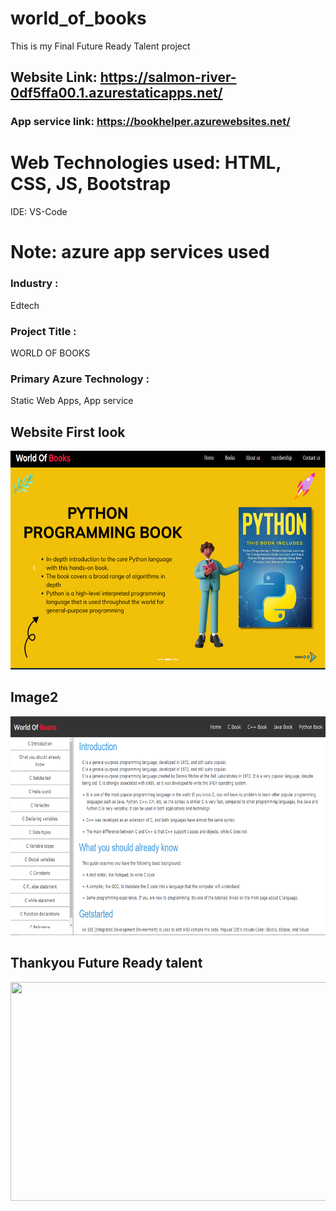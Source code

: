 # world_of_books

This is my Final Future Ready Talent project<br>

## Website Link: https://salmon-river-0df5ffa00.1.azurestaticapps.net/

### App service link: https://bookhelper.azurewebsites.net/

# Web Technologies used: HTML, CSS, JS, Bootstrap

IDE: VS-Code

# Note: azure app services used

### Industry :
Edtech

### Project Title :
WORLD OF BOOKS

### Primary Azure Technology :
Static Web Apps,
App service

## Website First look

<a href="https://bookhelper.azurewebsites.net/"><p align= "center"><img src="https://github.com/saimohan11/world_of_books/blob/main/websitelook/image1.png" width="700" height= "350"></p></a>

## Image2 

<a href="https://bookhelper.azurewebsites.net/"><p align= "center"><img src="https://github.com/saimohan11/world_of_books/blob/main/websitelook/image2.png" width="700" height= "350"></p></a>


## Thankyou Future Ready talent 

<a href="https://futurereadytalent.in/"><p align= "center"><img src="https://github.com/ROHAN0011/Microsoft-Future-Ready-Talent-Internship-Project/blob/5ae1e52f4f4236d8ca92ea9189794835ce087467/FRT.jpeg" width="700" height= "350"></p></a>  
